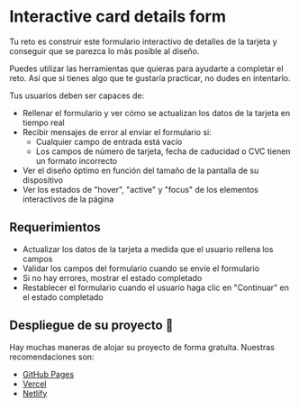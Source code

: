 # Interactive card details form

Tu reto es construir este formulario interactivo de detalles de la tarjeta y conseguir que se parezca lo más posible al diseño.

Puedes utilizar las herramientas que quieras para ayudarte a completar el reto. Así que si tienes algo que te gustaría practicar, no dudes en intentarlo.

Tus usuarios deben ser capaces de:

- Rellenar el formulario y ver cómo se actualizan los datos de la tarjeta en tiempo real
- Recibir mensajes de error al enviar el formulario si:
  - Cualquier campo de entrada está vacío
  - Los campos de número de tarjeta, fecha de caducidad o CVC tienen un formato incorrecto
- Ver el diseño óptimo en función del tamaño de la pantalla de su dispositivo
- Ver los estados de "hover", "active" y "focus" de los elementos interactivos de la página

## Requerimientos

- Actualizar los datos de la tarjeta a medida que el usuario rellena los campos
- Validar los campos del formulario cuando se envíe el formulario
- Si no hay errores, mostrar el estado completado
- Restablecer el formulario cuando el usuario haga clic en "Continuar" en el estado completado

## Despliegue de su proyecto 🚀

Hay muchas maneras de alojar su proyecto de forma gratuita. Nuestras recomendaciones son:

- [GitHub Pages](https://pages.github.com/)
- [Vercel](https://vercel.com/)
- [Netlify](https://www.netlify.com/)
